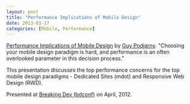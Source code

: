 ```yaml
---
layout: post
title: "Performance Implications of Mobile Design"
date: 2013-03-17
categories: [Mobile, Performance]
---
```

[Performance Implications of Mobile Design](http://www.slideshare.net/guypod/performance-implications-of-mobile-design/) by [Guy Podjarny](http://www.guypo.com/). "Choosing your mobile design paradigm is hard, and performance is an often overlooked parameter in this decision process."

This presentation discusses the top performance concerns for the top mobile design paradigms - Dedicated Sites (mdot) and Responsive Web Design (RWD). 

Presented at [Breaking Dev (bdconf)](http://bdconf.com/) on April, 2012.